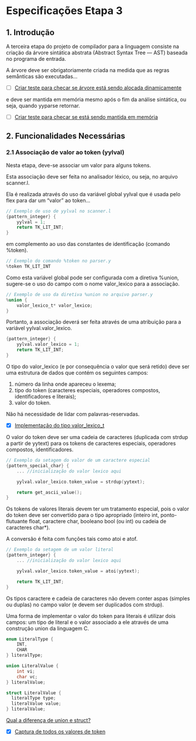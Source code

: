 # Especificações Etapa 3

## 1. Introdução

A terceira etapa do projeto de compilador para a linguagem consiste na criaçäo da árvore sintática abstrata (Abstract Syntax Tree — AST) baseada no programa de entrada.

A árvore deve ser obrigatoriamente criada na medida que as regras semånticas säo executadas...

- [ ] [Criar teste para checar se árvore está sendo alocada dinamicamente](https://github.com/GuiOliveira98/compiladores/issues/7)

e deve ser mantida em memória mesmo após o fim da análise sintática, ou seja, quando yyparse retornar.

- [ ] [Criar teste para checar se está sendo mantida em memória](https://github.com/GuiOliveira98/compiladores/issues/8)

## 2. Funcionalidades Necessárias

### 2.1 Associação de valor ao token (yylval)

Nesta etapa, deve-se associar um valor para alguns tokens.

Esta associação deve ser feita no analisador léxico, ou seja, no arquivo scanner.l.

Ela é realizada através do uso da variável global yylval que é usada pelo flex para dar um “valor” ao token...

```c
// Exemplo de uso de yylval no scanner.l
{pattern_integer} {
    yylval = 1;
    return TK_LIT_INT;
}
```

em complemento ao uso das constantes de identificação (comando %token).

```c
// Exemplo do comando %token no parser.y
%token TK_LIT_INT
```

Como esta variável global pode ser configurada com a diretiva %union, sugere-se o uso do campo com o nome valor_lexico para a associação.

```c
// Exemplo de uso da diretiva %union no arquivo parser.y
%union {
    valor_lexico_t* valor_lexico;
}
```

Portanto, a associação deverá ser feita através de uma atribuição para a variável yylval.valor_lexico.

```c
{pattern_integer} {
    yylval.valor_lexico = 1;
    return TK_LIT_INT;
}
```

O tipo do valor_lexico (e por consequência o valor que será retido) deve ser uma estrutura de dados que contém os seguintes campos:

1. número da linha onde apareceu o lexema;
1. tipo do token (caracteres especiais, operadores compostos, identificadores e literais);
1. valor do token.

Não há necessidade de lidar com palavras-reservadas.

- [x] [Implementação do tipo valor_lexico_t](https://github.com/GuiOliveira98/compiladores/issues/9)

O valor do token deve ser uma cadeia de caracteres (duplicada com strdup a partir de yytext) para os tokens de caracteres especiais, operadores compostos, identificadores.

```c
// Exemplo da setagem do valor de um caractere especial
{pattern_special_char} {
    ... //inicialização do valor lexico aqui

    yylval.valor_lexico.token_value = strdup(yytext);

    return get_ascii_value();
}
```

Os tokens de valores literais devem ter um tratamento especial, pois o valor do token deve ser convertido para o tipo apropriado (inteiro int, ponto-flutuante float, caractere char, booleano bool (ou int) ou cadeia de caracteres char\*).

A conversão é feita com funções tais como atoi e atof.

```c
// Exemplo da setagem de um valor literal
{pattern_integer} {
    ... //inicialização do valor lexico aqui

    yylval.valor_lexico.token_value = atoi(yytext);

    return TK_LIT_INT;
}
```

Os tipos caractere e cadeia de caracteres não devem conter aspas (simples ou duplas) no campo valor (e devem ser duplicados com strdup).

Uma forma de implementar o valor do token para literais é utilizar dois campos: um tipo de literal e o valor associado a ele através de uma construção union da linguagem C.

```c
enum LiteralType {
    INT,
    CHAR
} literalType;

union LiteralValue {
    int vi;
    char vc;
} literalValue;

struct LiteralValue {
  literalType type;
  literalValue value;
} literalValue;

```

[Qual a diferença de union e struct?](https://stackoverflow.com/questions/346536/difference-between-a-structure-and-a-union)

- [x] [Captura de todos os valores de token](https://github.com/GuiOliveira98/compiladores/issues/10)
